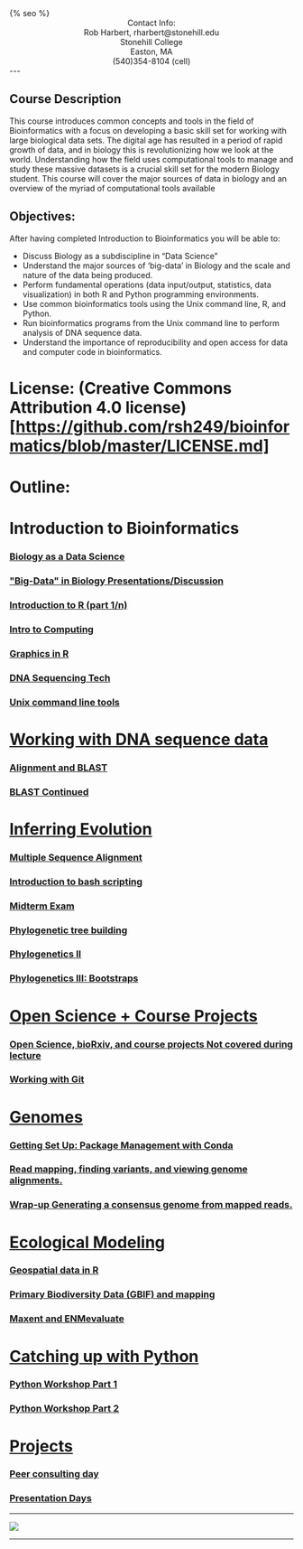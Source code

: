﻿<html>
  <head>
    {% seo %}
  </head>
</html>

<center>
Contact Info:<br>
Rob Harbert, 
rharbert@stonehill.edu <br>
Stonehill College <br>
Easton, MA <br>
(540)354-8104 (cell) <br>
</center>
---

## Course Description
This course introduces common concepts and tools in the field of Bioinformatics with a focus on developing a basic skill set for working with large biological data sets. The digital age has resulted in a period of rapid growth of data, and in biology this is revolutionizing how we look at the world. Understanding how the field uses computational tools to manage and study these massive datasets is a crucial skill set for the modern Biology student. This course will cover the major sources of data in biology and an overview of the myriad of computational tools available

## Objectives:
After having completed Introduction to Bioinformatics you will be able to:
+ Discuss Biology as a subdiscipline in “Data Science”
+ Understand the major sources of ‘big-data’ in Biology and the scale and nature of the data being produced.
+ Perform fundamental operations (data input/output, statistics, data visualization) in both R and Python programming environments.
+ Use common bioinformatics tools using the Unix command line, R, and Python.
+ Run bioinformatics programs from the Unix command line to perform analysis of DNA sequence data.
+ Understand the importance of reproducibility and open access for data and computer code in bioinformatics.

# License: (Creative Commons Attribution 4.0 license)[https://github.com/rsh249/bioinformatics/blob/master/LICENSE.md]
# Outline:

# Introduction to Bioinformatics

### <a href='./bio_data_sci.html'> Biology as a Data Science

### "Big-Data" in Biology Presentations/Discussion

### <a href='./R_basics.html'> Introduction to R (part 1/n)

### <a href='./parallel.html'> Intro to Computing 

### <a href='./ggplot.html'> Graphics in R

### <a href='./dna_seq.html'> DNA Sequencing Tech

### <a href='./unix_shell.html'> Unix command line tools

# Working with DNA sequence data

### <a href='./blast.html'> Alignment and BLAST 

### <a href='./blast2.html'> BLAST Continued

# Inferring Evolution

### <a href='./msa.html'> Multiple Sequence Alignment

### <a href='./bash_script.html'> Introduction to bash scripting

### <a href='https://github.com/rsh249/bioinformatics/raw/master/files/BIO200A_MIDTERM_EXAM.docx'> Midterm Exam

### <a href='./phylogenetics.html'> Phylogenetic tree building

### <a href='./phylogenetics2.html'> Phylogenetics II

### <a href='./phylo3.html'> Phylogenetics III: Bootstraps

# Open Science + Course Projects

### <a href='./opensci.html'> Open Science, bioRxiv, and course projects **Not covered during lecture**

### <a href='./git.html'> Working with Git

# Genomes

### Getting Set Up: <a href = './conda.html'> Package Management with Conda

### <a href = './shortread.html'> Read mapping, finding variants, and viewing genome alignments.

### Wrap-up <a href = './genome_wrapup.html'> Generating a consensus genome from mapped reads.


# Ecological Modeling

### <a href = './spatial.html'> Geospatial data in R

### <a href = './primary_biodiv.html'> Primary Biodiversity Data (GBIF) and mapping

### <a href = './ENMeval.html'> Maxent and ENMevaluate


# Catching up with Python

### <a href = './python1.html'> Python Workshop Part 1

### <a href = './python2.html'> Python Workshop Part 2 


# Projects

### Peer consulting day

### Presentation Days




---

<image src='images/worldmap2.png'></image>

---





